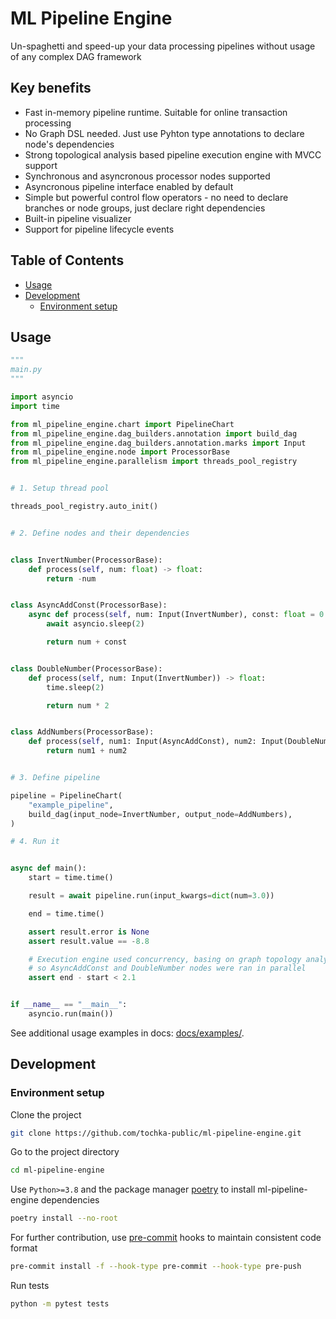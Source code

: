 # ML Pipeline Engine

Un-spaghetti and speed-up your data processing pipelines without usage of any complex DAG framework

## Key benefits

- Fast in-memory pipeline runtime. Suitable for online transaction processing
- No Graph DSL needed. Just use Pyhton type annotations to declare node's dependencies
- Strong topological analysis based pipeline execution engine with MVCC support
- Synchronous and asyncronous processor nodes supported
- Asyncronous pipeline interface enabled by default
- Simple but powerful control flow operators - no need to declare branches or node groups, just declare right dependencies
- Built-in pipeline visualizer
- Support for pipeline lifecycle events

## Table of Contents

- [Usage](#usage)
- [Development](#development)
    - [Environment setup](#environment-setup)


## Usage

```python
"""
main.py
"""

import asyncio
import time

from ml_pipeline_engine.chart import PipelineChart
from ml_pipeline_engine.dag_builders.annotation import build_dag
from ml_pipeline_engine.dag_builders.annotation.marks import Input
from ml_pipeline_engine.node import ProcessorBase
from ml_pipeline_engine.parallelism import threads_pool_registry


# 1. Setup thread pool

threads_pool_registry.auto_init()


# 2. Define nodes and their dependencies


class InvertNumber(ProcessorBase):
    def process(self, num: float) -> float:
        return -num


class AsyncAddConst(ProcessorBase):
    async def process(self, num: Input(InvertNumber), const: float = 0.2) -> float:
        await asyncio.sleep(2)

        return num + const


class DoubleNumber(ProcessorBase):
    def process(self, num: Input(InvertNumber)) -> float:
        time.sleep(2)

        return num * 2


class AddNumbers(ProcessorBase):
    def process(self, num1: Input(AsyncAddConst), num2: Input(DoubleNumber)) -> float:
        return num1 + num2


# 3. Define pipeline

pipeline = PipelineChart(
    "example_pipeline",
    build_dag(input_node=InvertNumber, output_node=AddNumbers),
)

# 4. Run it


async def main():
    start = time.time()

    result = await pipeline.run(input_kwargs=dict(num=3.0))

    end = time.time()

    assert result.error is None
    assert result.value == -8.8

    # Execution engine used concurrency, basing on graph topology analysis,
    # so AsyncAddConst and DoubleNumber nodes were ran in parallel
    assert end - start < 2.1


if __name__ == "__main__":
    asyncio.run(main())
```

See additional usage examples in docs: [docs/examples/](docs/examples/).

## Development

### Environment setup

Clone the project
```bash
git clone https://github.com/tochka-public/ml-pipeline-engine.git
```

Go to the project directory

```bash
cd ml-pipeline-engine
```

Use `Python>=3.8` and the package manager [poetry](https://python-poetry.org/docs/#installing-manually) to install ml-pipeline-engine dependencies

```bash
poetry install --no-root
```

For further contribution, use [pre-commit](https://pre-commit.com/#intro) hooks to maintain consistent code format

```bash
pre-commit install -f --hook-type pre-commit --hook-type pre-push
```

Run tests
```bash
python -m pytest tests
```
